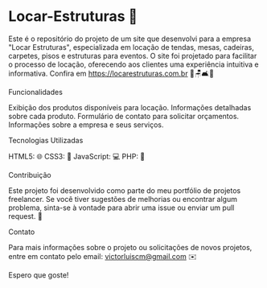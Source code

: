 # Locar-Estruturas 🎪
Este é o repositório do projeto de um site que desenvolvi para a empresa "Locar Estruturas", especializada em locação de tendas, mesas, cadeiras, carpetes, pisos e estruturas para eventos. O site foi projetado para facilitar o processo de locação, oferecendo aos clientes uma experiência intuitiva e informativa. Confira em https://locarestruturas.com.br 🎪🪑🛋️🎉

Funcionalidades

Exibição dos produtos disponíveis para locação.
Informações detalhadas sobre cada produto.
Formulário de contato para solicitar orçamentos.
Informações sobre a empresa e seus serviços.

Tecnologias Utilizadas

HTML5: 🌐
CSS3: 🎨
JavaScript: 💻
PHP: 🐘

Contribuição

Este projeto foi desenvolvido como parte do meu portfólio de projetos freelancer. Se você tiver sugestões de melhorias ou encontrar algum problema, sinta-se à vontade para abrir uma issue ou enviar um pull request. 🚀

Contato

Para mais informações sobre o projeto ou solicitações de novos projetos, entre em contato pelo email: victorluiscm@gmail.com ✉️

Espero que goste!
